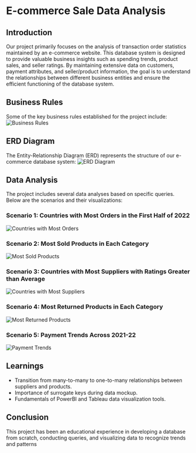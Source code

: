 # E-commerce Sale Data Analysis

## Introduction
Our project primarily focuses on the analysis of transaction order statistics maintained by an e-commerce website. This database system is designed to provide valuable business insights such as spending trends, product sales, and seller ratings. By maintaining extensive data on customers, payment attributes, and seller/product information, the goal is to understand the relationships between different business entities and ensure the efficient functioning of the database system.

## Business Rules
Some of the key business rules established for the project include:
![Business Rules]([path_to_your_image/business_rules.png](https://github.com/Rohituddagiri/E-commerce-Sales-Data-Analysis/blob/main/image.png))

## ERD Diagram
The Entity-Relationship Diagram (ERD) represents the structure of our e-commerce database system:
![ERD Diagram](path_to_your_image/erd_diagram.png)

## Data Analysis
The project includes several data analyses based on specific queries. Below are the scenarios and their visualizations:

### Scenario 1: Countries with Most Orders in the First Half of 2022
![Countries with Most Orders](path_to_your_image/countries_most_orders_2022.png)

### Scenario 2: Most Sold Products in Each Category
![Most Sold Products](path_to_your_image/most_sold_products_category.png)

### Scenario 3: Countries with Most Suppliers with Ratings Greater than Average
![Countries with Most Suppliers](path_to_your_image/countries_most_suppliers.png)

### Scenario 4: Most Returned Products in Each Category
![Most Returned Products](path_to_your_image/most_returned_products_category.png)

### Scenario 5: Payment Trends Across 2021-22
![Payment Trends](path_to_your_image/payment_trends_2021_22.png)

## Learnings
- Transition from many-to-many to one-to-many relationships between suppliers and products.
- Importance of surrogate keys during data mockup.
- Fundamentals of PowerBI and Tableau data visualization tools.

## Conclusion
This project has been an educational experience in developing a database from scratch, conducting queries, and visualizing data to recognize trends and patterns
